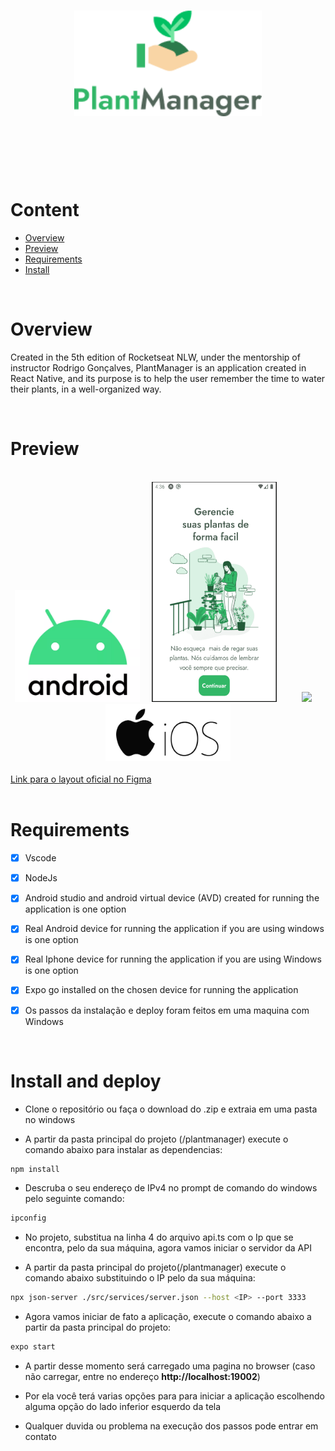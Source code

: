 <h1 align="center">
   <img src="Documentacao/GitReadMe/logo.png?raw=true" width="300" />
</h1>
<br><br><br><br>

# Content
- [Overview](#overview)
- [Preview](#preview)
- [Requirements](#requirements)
- [Install](#install-and-deploy)
<br>

# Overview

<p>Created in the 5th edition of Rocketseat NLW, under the mentorship of instructor Rodrigo Gonçalves, PlantManager is an application created in
React Native, and its purpose is to help the user remember the time to water their plants, in a well-organized way.</p>
<br>

# Preview

<div>
<div align="center">
   <br>
   <img src="Documentacao/GitReadMe/androidLogo.png" width="200" />
   &nbsp;&nbsp;&nbsp;
   <img src="Documentacao/GitReadMe/android.gif" width="200" height="352"  />
   &nbsp;&nbsp;&nbsp;&nbsp;&nbsp;&nbsp;&nbsp;&nbsp;
   <img src="Documentacao/GitReadMe/iphone5s.gif" width="200" />
   &nbsp;&nbsp;&nbsp;
   <img src="Documentacao/GitReadMe/iosLogo.jpg" width="200" />
   
</div>
   <br>
   <a href="https://www.figma.com/file/IhQRtrOZdu3TrvkPYREzOy/PlantManager/duplicate?node-id=0%3A1">Link para o layout oficial no Figma</a>
</div>
<br>

# Requirements

- [x] Vscode
- [x] NodeJs
- [x] Android studio and android virtual device (AVD) created for running the application is one option
- [x] Real Android device for running the application if you are using windows is one option
- [x] Real Iphone device for running the application if you are using Windows is one option
- [x] Expo go installed on the chosen device for running the application
- [x] Os passos da instalação e deploy foram feitos em uma maquina com Windows 


<br>

# Install and deploy

* Clone o repositório ou faça o download do .zip e extraia em uma pasta no windows

* A partir da pasta principal do projeto (/plantmanager) execute o comando abaixo para instalar as dependencias:
```bash
npm install
```
* Descruba o seu endereço de IPv4 no prompt de comando do windows pelo seguinte comando: 
```bash
ipconfig
```
* No projeto, substitua na linha 4 do arquivo api.ts com o Ip que se encontra, pelo da sua máquina, agora vamos iniciar o servidor da API

* A partir da pasta principal do projeto(/plantmanager) execute o comando abaixo substituindo o IP pelo da sua máquina:
```bash
npx json-server ./src/services/server.json --host <IP> --port 3333
```
* Agora vamos iniciar de fato a aplicação, execute o comando abaixo a partir da pasta principal do projeto:
```bash
expo start
```

* A partir desse momento será carregado uma pagina no browser (caso não carregar, entre no endereço <strong> http://localhost:19002</strong>)

* Por ela você terá varias opções para para iniciar a aplicação escolhendo alguma opção do lado inferior esquerdo da tela

* Qualquer duvida ou problema na execução dos passos pode entrar em contato

